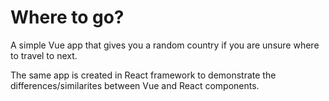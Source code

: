 # Where to go?
 A simple Vue app that gives you a random country if you are unsure where to travel to next. 
 
 The same app is created in React framework to demonstrate the differences/similarites between Vue and React components.

 